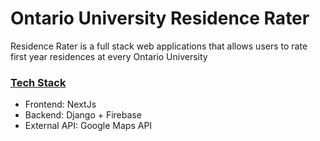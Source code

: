 <h1>Ontario University Residence Rater</h1>

Residence Rater is a full stack web applications that allows users to rate first year residences at every Ontario University

<h3><u>Tech Stack</u></h3>
<ul>
  <li>
    Frontend: NextJs
  </li>
  <li>
    Backend: Django + Firebase
  </li>
  <li>
    External API: Google Maps API
  </li>
  
</ul>
